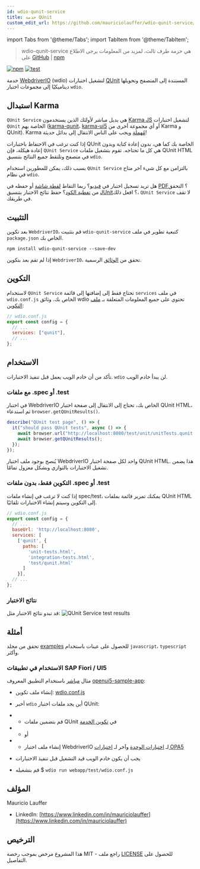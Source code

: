 ```yaml
---
id: wdio-qunit-service
title: خدمة QUnit
custom_edit_url: https://github.com/mauriciolauffer/wdio-qunit-service/edit/main/README.md
---
```


import Tabs from '@theme/Tabs';
import TabItem from '@theme/TabItem';

> wdio-qunit-service هي حزمة طرف ثالث، لمزيد من المعلومات يرجى الاطلاع على [GitHub](https://github.com/mauriciolauffer/wdio-qunit-service) | [npm](https://www.npmjs.com/package/wdio-qunit-service)

[![npm](https://img.shields.io/npm/v/wdio-qunit-service)](https://www.npmjs.com/package/wdio-qunit-service) [![test](https://github.com/mauriciolauffer/wdio-qunit-service/actions/workflows/test.yml/badge.svg)](https://github.com/mauriciolauffer/wdio-qunit-service/actions/workflows/test.yml)

خدمة [WebdriverIO](https://webdriver.io/) (wdio) لتشغيل اختبارات [QUnit](https://qunitjs.com/) المستندة إلى المتصفح وتحويلها ديناميكيًا إلى مجموعات اختبار `wdio`.

## استبدال Karma

`QUnit Service` هي بديل مباشر لأولئك الذين يستخدمون [Karma JS](https://karma-runner.github.io/latest/index.html) لتشغيل اختبارات `QUnit` الخاصة بهم ([karma-qunit](https://github.com/karma-runner/karma-qunit/)، [karma-ui5](https://github.com/SAP/karma-ui5) أو أي مجموعة أخرى من Karma و QUnit). Karma [مُهملة](https://github.com/karma-runner/karma) ويجب على الناس الانتقال إلى بدائل حديثة!

إذا كنت ترغب في الاحتفاظ باختبارات QUnit الخاصة بك كما هي، بدون إعادة كتابة وبدون إعادة هيكلة، فإن `QUnit Service` هي كل ما تحتاجه. تقوم بتشغيل ملفات QUnit HTML في متصفح وتلتقط جميع النتائج بتنسيق `wdio`.

بسبب ذلك، يمكن للمطورين استخدام `QUnit Service` بالتزامن مع كل شيء آخر متاح في نظام `wdio`.

هل تريد تسجيل اختبار في [فيديو](https://webdriver.io/docs/wdio-video-reporter/)؟ ربما التقاط [لقطة شاشة](https://webdriver.io/docs/api/browser/saveScreenshot/) أو حفظه في [PDF](https://webdriver.io/docs/api/browser/savePDF/)؟ التحقق من [تغطية الكود](https://www.npmjs.com/package/wdio-monocart-service)؟ حفظ نتائج الاختبار بتنسيق [JUnit](https://webdriver.io/docs/junit-reporter)؟ افعل ذلك، `QUnit Service` لا تقف في طريقك.

## التثبيت

بعد تكوين `WebdriverIO`، قم بتثبيت `wdio-qunit-service` كتبعية تطوير في ملف `package.json` الخاص بك.

```shell
npm install wdio-qunit-service --save-dev
```

إذا لم تقم بعد بتكوين `WebdriverIO`، تحقق من [الوثائق](https://webdriver.io/docs/gettingstarted) الرسمية.

## التكوين

لاستخدام `QUnit Service` تحتاج فقط إلى إضافتها إلى قائمة `services` في ملف `wdio.conf.js` الخاص بك. وثائق wdio تحتوي على جميع المعلومات المتعلقة بـ [ملف التكوين](https://webdriver.io/docs/configurationfile):

```js
// wdio.conf.js
export const config = {
  // ...
  services: ["qunit"],
  // ...
};
```

## الاستخدام

تأكد من أن خادم الويب يعمل قبل تنفيذ الاختبارات. `wdio` لن يبدأ خادم الويب.

### مع ملفات .spec أو .test

في اختبار WebdriverIO الخاص بك، تحتاج إلى الانتقال إلى صفحة اختبار QUnit HTML، ثم استدعاء `browser.getQUnitResults()`.

```js
describe("QUnit test page", () => {
  it("should pass QUnit tests", async () => {
    await browser.url("http://localhost:8080/test/unit/unitTests.qunit.html");
    await browser.getQUnitResults();
  });
});
```

يُنصح بوجود ملف اختبار WebdriverIO واحد لكل صفحة اختبار QUnit HTML. هذا يضمن تشغيل الاختبارات بالتوازي وبشكل معزول تمامًا.

### التكوين فقط، بدون ملفات .spec أو .test

إذا كنت لا ترغب في إنشاء ملفات spec/test، يمكنك تمرير قائمة بملفات QUnit HTML إلى التكوين وسيتم إنشاء الاختبارات تلقائيًا.

```js
// wdio.conf.js
export const config = {
  // ...
  baseUrl: 'http://localhost:8080',
  services: [
    ['qunit', {
      paths: [
        'unit-tests.html',
        'integration-tests.html',
        'test/qunit.html'
      ]
    }],
  // ...
};
```

### نتائج الاختبار

قد تبدو نتائج الاختبار مثل:
![QUnit Service test results](https://github.com/mauriciolauffer/wdio-qunit-service/blob/main/./wdio-qunit-service-results.png?raw=true)

## أمثلة

تحقق من مجلد [examples](https://github.com/mauriciolauffer/wdio-qunit-service/blob/main/./examples/) للحصول على عينات باستخدام `javascript`، `typescript` وأكثر.

### الاستخدام في تطبيقات SAP Fiori / UI5

مثال [مباشر](https://github.com/mauriciolauffer/wdio-qunit-service/blob/main/./examples/openui5-sample-app/) باستخدام التطبيق المعروف [openui5-sample-app](https://github.com/SAP/openui5-sample-app):

- إنشاء ملف تكوين: [wdio.conf.js](https://github.com/mauriciolauffer/wdio-qunit-service/blob/main/./examples/openui5-sample-app/webapp/test/wdio.conf.js)

- أخبر `wdio` أين يجد ملفات اختبار QUnit:

- - قم بتضمين ملفات QUnit في [تكوين الخدمة](https://github.com/mauriciolauffer/wdio-qunit-service/blob/main/./examples/openui5-sample-app-no-specs/webapp/test/wdio.conf.js)
- - أو
- - إنشاء ملف اختبار WebdriverIO لـ [اختبارات الوحدة](https://github.com/mauriciolauffer/wdio-qunit-service/blob/main/./examples/openui5-sample-app/webapp/test/unit/unit.test.js) وآخر لـ [اختبارات OPA5](https://github.com/mauriciolauffer/wdio-qunit-service/blob/main/./examples/openui5-sample-app/webapp/test/integration/opa.test.js)

- يجب أن يكون خادم الويب قيد التشغيل قبل تنفيذ الاختبارات

- قم بتشغيله $ `wdio run webapp/test/wdio.conf.js`

## المؤلف

Mauricio Lauffer

- LinkedIn: [https://www.linkedin.com/in/mauriciolauffer](https://www.linkedin.com/in/mauriciolauffer)

## الترخيص

هذا المشروع مرخص بموجب رخصة MIT - راجع ملف [LICENSE](https://github.com/mauriciolauffer/wdio-qunit-service/blob/main/LICENSE) للحصول على التفاصيل.